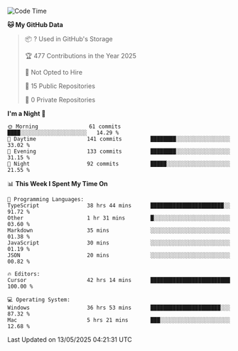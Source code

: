 <!--START_SECTION:waka-->
![Code Time](http://img.shields.io/badge/Code%20Time-7%2C013%20hrs%2053%20mins-blue)

**🐱 My GitHub Data** 

> 📦 ? Used in GitHub's Storage 
 > 
> 🏆 477 Contributions in the Year 2025
 > 
> 🚫 Not Opted to Hire
 > 
> 📜 15 Public Repositories 
 > 
> 🔑 0 Private Repositories 
 > 
**I'm a Night 🦉** 

```text
🌞 Morning                61 commits          ████░░░░░░░░░░░░░░░░░░░░░   14.29 % 
🌆 Daytime                141 commits         ████████░░░░░░░░░░░░░░░░░   33.02 % 
🌃 Evening                133 commits         ████████░░░░░░░░░░░░░░░░░   31.15 % 
🌙 Night                  92 commits          █████░░░░░░░░░░░░░░░░░░░░   21.55 % 
```


📊 **This Week I Spent My Time On** 

```text
💬 Programming Languages: 
TypeScript               38 hrs 44 mins      ███████████████████████░░   91.72 % 
Other                    1 hr 31 mins        █░░░░░░░░░░░░░░░░░░░░░░░░   03.60 % 
Markdown                 35 mins             ░░░░░░░░░░░░░░░░░░░░░░░░░   01.38 % 
JavaScript               30 mins             ░░░░░░░░░░░░░░░░░░░░░░░░░   01.19 % 
JSON                     20 mins             ░░░░░░░░░░░░░░░░░░░░░░░░░   00.82 % 

🔥 Editors: 
Cursor                   42 hrs 14 mins      █████████████████████████   100.00 % 

💻 Operating System: 
Windows                  36 hrs 53 mins      ██████████████████████░░░   87.32 % 
Mac                      5 hrs 21 mins       ███░░░░░░░░░░░░░░░░░░░░░░   12.68 % 
```


 Last Updated on 13/05/2025 04:21:31 UTC
<!--END_SECTION:waka-->

